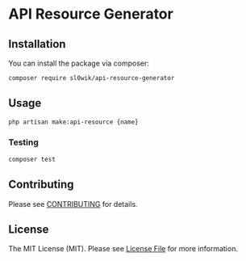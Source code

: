 # API Resource Generator

## Installation

You can install the package via composer:

``` bash
composer require sl0wik/api-resource-generator
```

## Usage

``` bash
php artisan make:api-resource {name}
```

### Testing

``` bash
composer test
```

## Contributing

Please see [CONTRIBUTING](CONTRIBUTING.md) for details.

## License

The MIT License (MIT). Please see [License File](LICENSE.md) for more information.
